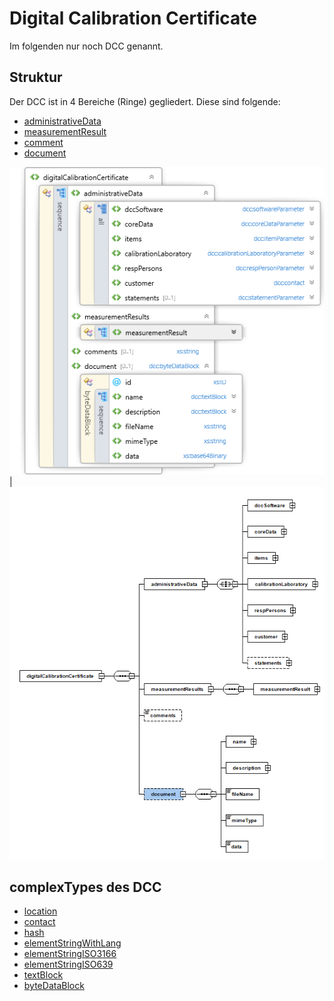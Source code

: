 # Digital Calibration Certificate
Im folgenden nur noch DCC genannt.
## Struktur
Der DCC ist in 4 Bereiche (Ringe) gegliedert. Diese sind folgende:

- [administrativeData](administrativeData/README.md)
- [measurementResult](measurementResult/README.md)
- [comment](comment.md)
- [document](document.md)


![Die Struktur des DCC](../images/dcc-structure.png) | ![Die Struktur des DCC als UML](../images/dcc-structure-uml.png)





## complexTypes des DCC
- [location](complexTypes/location.md)
- [contact](complexTypes/contact.md)
- [hash](complexTypes/hash.md)
- [elementStringWithLang](complexTypes/elementStringWithLang.md)
- [elementStringISO3166](complexTypes/elementStringISO3166.md)
- [elementStringISO639](complexTypes/elementStringISO639.md)
- [textBlock](complexTypes/textBlock.md)
- [byteDataBlock](complexTypes/byteDataBlock.md)
